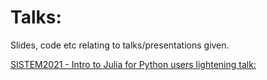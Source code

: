 # Talks:

Slides, code etc relating to talks/presentations given.

[SISTEM2021 - Intro to Julia for Python users lightening talk:](https://github.com/RobinsonLuzo/Talks/tree/master/SISTEM2021_Intro_to_Julia)